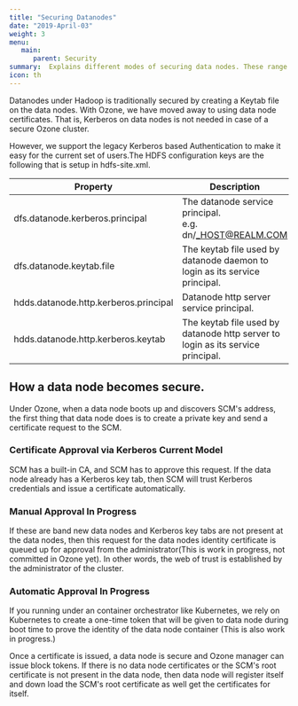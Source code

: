 ```yaml
---
title: "Securing Datanodes"
date: "2019-April-03"
weight: 3
menu:
   main:
      parent: Security
summary:  Explains different modes of securing data nodes. These range from kerberos to auto approval.
icon: th
---
```

<!---
  Licensed to the Apache Software Foundation (ASF) under one or more
  contributor license agreements.  See the NOTICE file distributed with
  this work for additional information regarding copyright ownership.
  The ASF licenses this file to You under the Apache License, Version 2.0
  (the "License"); you may not use this file except in compliance with
  the License.  You may obtain a copy of the License at

      http://www.apache.org/licenses/LICENSE-2.0

  Unless required by applicable law or agreed to in writing, software
  distributed under the License is distributed on an "AS IS" BASIS,
  WITHOUT WARRANTIES OR CONDITIONS OF ANY KIND, either express or implied.
  See the License for the specific language governing permissions and
  limitations under the License.
-->


Datanodes under Hadoop is traditionally secured by creating a Keytab file on
the data nodes. With Ozone, we have moved away to using data node
certificates. That is, Kerberos on data nodes is not needed in case of a
secure Ozone cluster.

However, we support the legacy Kerberos based Authentication to make it easy
for the current set of users.The HDFS configuration keys are the following
that is setup in  hdfs-site.xml.

Property|Description
--------|--------------
dfs.datanode.kerberos.principal|The datanode service principal. <br/> e.g. dn/_HOST@REALM.COM
dfs.datanode.keytab.file| The keytab file used by datanode daemon to login as its service principal.
hdds.datanode.http.kerberos.principal| Datanode http server service principal.
hdds.datanode.http.kerberos.keytab| The keytab file used by datanode http server to login as its service principal.


## How a data node becomes secure.

Under Ozone, when a data node boots up and discovers SCM's address, the first
thing that data node does is to create a private key and send a certificate
request to the SCM.

<h3>Certificate Approval via Kerberos <span class="badge badge-secondary">Current Model</span></h3>
SCM has a built-in CA, and SCM has to approve this request. If the data node
already has a Kerberos key tab, then SCM will trust Kerberos credentials and
issue a certificate automatically.


<h3>Manual Approval <span class="badge badge-primary">In Progress</span></h3>
If these are band new data nodes and Kerberos key tabs are not present at the
data nodes, then this request for the data nodes identity certificate is
queued up for approval from the administrator(This is work in progress,
not committed in Ozone yet). In other words, the web of trust is established
by the administrator of the cluster.

<h3>Automatic Approval <span class="badge badge-secondary">In Progress</span></h3>
If you running under an container orchestrator like  Kubernetes, we rely on
Kubernetes to create a one-time token that will be given to data node during
boot time to prove the identity of the data node container (This is also work
in progress.)


Once a certificate is issued, a data node is secure and Ozone manager can
issue block tokens. If there is no data node certificates or the SCM's root
certificate is not present in the data node, then data node will register
itself and down load the SCM's root certificate as well get the certificates
for itself.
